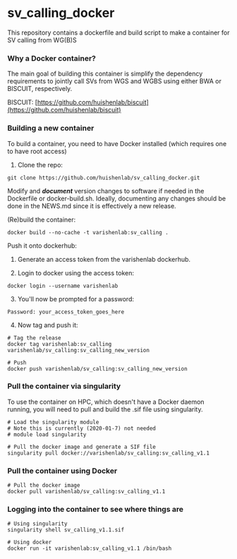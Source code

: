 # sv_calling_docker
This repository contains a dockerfile and build script to make a container for SV calling from WG(B)S

### Why a Docker container?

The main goal of building this container is simplify the dependency requirements to jointly call SVs
from WGS and WGBS using either BWA or BISCUIT, respectively.

BISCUIT: [https://github.com/huishenlab/biscuit](https://github.com/huishenlab/biscuit)

### Building a new container

To build a container, you need to have Docker installed (which requires one to have root access)

1) Clone the repo:

```
git clone https://github.com/huishenlab/sv_calling_docker.git
```

Modify and ***document*** version changes to software if needed in the Dockerfile or docker-build.sh.
Ideally, documenting any changes should be done in the NEWS.md since it is effectively a new release.

(Re)build the container:

```
docker build --no-cache -t varishenlab:sv_calling .
```

Push it onto dockerhub:

1) Generate an access token from the varishenlab dockerhub.

2) Login to docker using the access token:

```
docker login --username varishenlab
```

3) You'll now be prompted for a password:

```
Password: your_access_token_goes_here
```

4) Now tag and push it:

```
# Tag the release
docker tag varishenlab:sv_calling varishenlab/sv_calling:sv_calling_new_version

# Push
docker push varishenlab/sv_calling:sv_calling_new_version
```

### Pull the container via singularity

To use the container on HPC, which doesn't have a Docker daemon running, you
will need to pull and build the .sif file using singularity.

```
# Load the singularity module
# Note this is currently (2020-01-7) not needed
# module load singularity

# Pull the docker image and generate a SIF file
singularity pull docker://varishenlab/sv_calling:sv_calling_v1.1
```

### Pull the container using Docker

```
# Pull the docker image
docker pull varishenlab/sv_calling:sv_calling_v1.1
```


### Logging into the container to see where things are

```
# Using singularity
singularity shell sv_calling_v1.1.sif

# Using docker
docker run -it varishenlab:sv_calling_v1.1 /bin/bash
```
